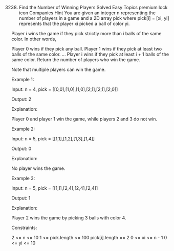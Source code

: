 3238. Find the Number of Winning Players
Solved
Easy
Topics
premium lock icon
Companies
Hint
You are given an integer n representing the number of players in a game and a 2D array pick where pick[i] = [xi, yi] represents that the player xi picked a ball of color yi.

Player i wins the game if they pick strictly more than i balls of the same color. In other words,

Player 0 wins if they pick any ball.
Player 1 wins if they pick at least two balls of the same color.
...
Player i wins if they pick at least i + 1 balls of the same color.
Return the number of players who win the game.

Note that multiple players can win the game.



Example 1:

Input: n = 4, pick = [[0,0],[1,0],[1,0],[2,1],[2,1],[2,0]]

Output: 2

Explanation:

Player 0 and player 1 win the game, while players 2 and 3 do not win.

Example 2:

Input: n = 5, pick = [[1,1],[1,2],[1,3],[1,4]]

Output: 0

Explanation:

No player wins the game.

Example 3:

Input: n = 5, pick = [[1,1],[2,4],[2,4],[2,4]]

Output: 1

Explanation:

Player 2 wins the game by picking 3 balls with color 4.



Constraints:

2 <= n <= 10
1 <= pick.length <= 100
pick[i].length == 2
0 <= xi <= n - 1
0 <= yi <= 10

